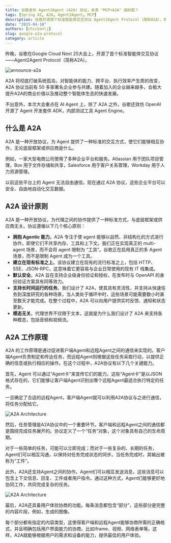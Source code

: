 ```yaml
---
title: 谷歌发布 Agent2Agent (A2A) 协议，未来 "MCP+A2A" 成标配？
tags: [Spring AI, A2A, Agent2Agent, MCP]
description: 谷歌开源首个标准智能体交互协议 Agent2Agent Protocol（简称A2A），本文介绍什么是A2A协议，A2A协议核心内容以及其在企业应用中具有哪些应用场景。
date: "2025-04-10"
authors: [chickenlj]
slug: google-a2a-protocol
category: article
---
```


昨晚，谷歌在Google Cloud Next 25大会上，开源了首个标准智能体交互协议——Agent2Agent Protocol（简称A2A）。

![announce-a2a](/img/blog/a2a/a2a-announce.png)

A2A 将彻底打破系统孤岛，对智能体的能力、跨平台、执行效率产生质的改变，A2A 协议当前有 50 多家著名企业参与共建。随着加入的企业越来越多，会极大提升A2A的商业价值以及推动整个智能体生态的快速发展。

不出意外，本次大会重点在 AI Agent 上，除了 A2A 之外，谷歌还效仿 OpenAI 开源了 Agent 开发套件 ADK，内部测试工具 Agent Engine。

<!-- truncate -->

## 什么是 A2A

A2A 是一种开放协议，为 Agent 提供了一种标准的交互方式，使它们能够相互协作，无论底层框架或供应商是什么。

例如，一家大型电商公司使用了多种企业平台和服务。Atlassian 用于团队项目管理，Box 用于文件存储和共享，Salesforce 用于客户关系管理，Workday 用于人力资源管理。

以前这些平台上的 Agent 无法自由通信。现在通过 A2A 协议，这些企业平台可以安全、自由地自动化交互数据。

## A2A 设计原则

A2A 是一种开放协议，为代理之间的协作提供了一种标准方式，与底层框架或供应商无关。协议遵循以下几个核心原则：

* **拥抱 Agentic 能力**。A2A 专注于使 agent 能够以自然、非结构化的方式进行协作，即使它们不共享内存、工具和上下文。我们正在实现真正的 multi-agent 场景，而不会将 agent 限制为 “工具”。谷歌正在启用真正的多 Agent 场景，而不是限制 Agent 成为一个工具。
* **建立在现有标准之上**。该协议建立在现有的流行标准之上，包括 HTTP、SSE、JSON-RPC，这意味着它更容易与企业日常使用的现有 IT 栈集成。
* **默认安全**。A2A 旨在支持企业级身份验证和授权，在发布时与 OpenAPI 的身份验证方案具有同等效力。
* **支持长时间运行的任务**。我们设计了 A2A，使其具有灵活性，并支持从快速任务到深度研究的各种场景，当人类处于循环中时，这些场景可能需要数小时甚至数天才能完成。在整个过程中，A2A 可以向用户提供实时反馈、通知和状态更新。
* **模态无关**。代理世界不仅限于文本，这就是为什么我们设计了 A2A 来支持各种模态，包括音频和视频流。

## A2A 工作原理

A2A 的工作原理是通过促进客户端Agent和远程Agent之间的通信来实现的。客户端Agent负责制定和传达任务，而远程Agent则根据这些任务采取行动，以提供正确的信息或执行相应的操作。在这个过程中，A2A协议有以下几个关键能力。

首先，Agent 可以通过“Agent卡”来宣传它们的能力。这些“Agent卡”是以JSON格式存在的，它们能够让客户端Agent识别出哪个远程Agent最适合执行特定的任务。

一旦确定了合适的远程Agent，客户端Agent就可以利用A2A协议与之进行通信，将任务分配给它。

![A2A Architecture](/img/blog/a2a/a2a-arch1.png)

然后，任务管理是A2A协议中的一个重要环节。客户端和远程Agent之间的通信都是围绕完成任务展开的。协议定义了一个“任务”对象，这个对象具有自己的生命周期。

对于一些简单的任务，可能可以立即完成；而对于一些复杂的、长期的任务，Agent们可以相互沟通，以保持对任务完成状态的同步。当任务完成时，其输出被称为“工件”。

此外，A2A还支持Agent之间的协作。Agent们可以相互发送消息，这些消息可以包含上下文信息、回复、工件或者用户指令。通过这种方式，Agent们能够更好地协同工作，共同完成复杂的任务。

![A2A Architecture](/img/blog/a2a/a2a-arch2.png)

最后，A2A还具备用户体验协商的功能。每条消息都包含“部分”，这些部分是完整的内容片段，例如，生成的图像。

每个部分都有指定的内容类型，这使得客户端和远程Agent能够协商所需的正确格式，并且明确包括用户界面能力的协商，比如iframe、视频、网络表单等。这样，A2A就能够根据用户的需求和设备的能力，提供最佳的用户体验。
